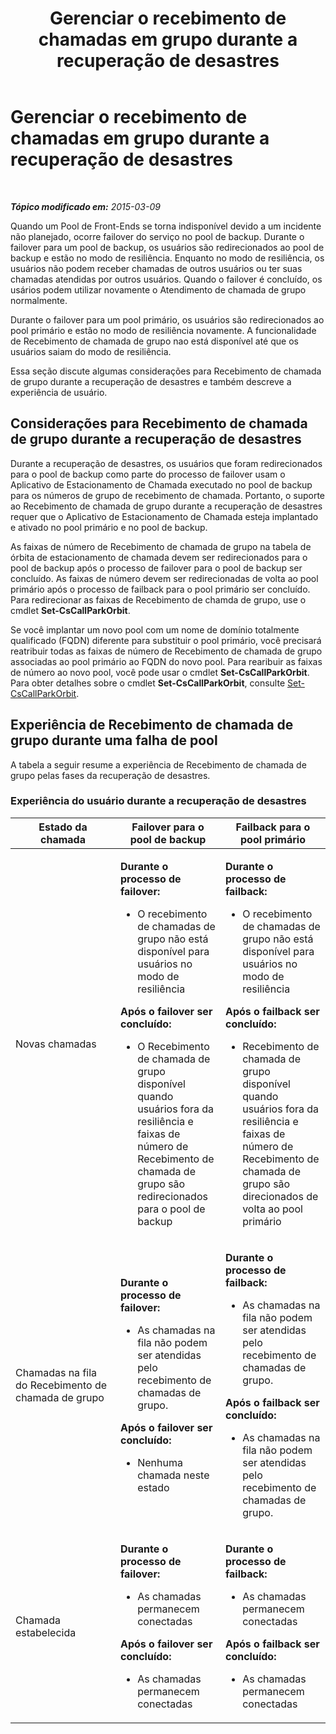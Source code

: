 ﻿---
title: Gerenciar o recebimento de chamadas em grupo durante a recuperação de desastres
TOCTitle: Gerenciar o recebimento de chamadas em grupo durante a recuperação de desastres
ms:assetid: 2d32f19f-c649-4a72-a4fb-edd338e3a7cc
ms:mtpsurl: https://technet.microsoft.com/pt-br/library/JJ945618(v=OCS.15)
ms:contentKeyID: 52057591
ms.date: 05/19/2016
mtps_version: v=OCS.15
ms.translationtype: HT
---

# Gerenciar o recebimento de chamadas em grupo durante a recuperação de desastres

 

_**Tópico modificado em:** 2015-03-09_

Quando um Pool de Front-Ends se torna indisponível devido a um incidente não planejado, ocorre failover do serviço no pool de backup. Durante o failover para um pool de backup, os usuários são redirecionados ao pool de backup e estão no modo de resiliência. Enquanto no modo de resiliência, os usuários não podem receber chamadas de outros usuários ou ter suas chamadas atendidas por outros usuários. Quando o failover é concluído, os usários podem utilizar novamente o Atendimento de chamada de grupo normalmente.

Durante o failover para um pool primário, os usuários são redirecionados ao pool primário e estão no modo de resiliência novamente. A funcionalidade de Recebimento de chamada de grupo nao está disponível até que os usuários saiam do modo de resiliência.

Essa seção discute algumas considerações para Recebimento de chamada de grupo durante a recuperação de desastres e também descreve a experiência de usuário.

## Considerações para Recebimento de chamada de grupo durante a recuperação de desastres

Durante a recuperação de desastres, os usuários que foram redirecionados para o pool de backup como parte do processo de failover usam o Aplicativo de Estacionamento de Chamada executado no pool de backup para os números de grupo de recebimento de chamada. Portanto, o suporte ao Recebimento de chamada de grupo durante a recuperação de desastres requer que o Aplicativo de Estacionamento de Chamada esteja implantado e ativado no pool primário e no pool de backup.

As faixas de número de Recebimento de chamada de grupo na tabela de órbita de estacionamento de chamada devem ser redirecionados para o pool de backup após o processo de failover para o pool de backup ser concluído. As faixas de número devem ser redirecionadas de volta ao pool primário após o processo de failback para o pool primário ser concluído. Para redirecionar as faixas de Recebimento de chamda de grupo, use o cmdlet **Set-CsCallParkOrbit**.

Se você implantar um novo pool com um nome de domínio totalmente qualificado (FQDN) diferente para substituir o pool primário, você precisará reatribuir todas as faixas de número de Recebimento de chamada de grupo associadas ao pool primário ao FQDN do novo pool. Para rearibuir as faixas de número ao novo pool, você pode usar o cmdlet **Set-CsCallParkOrbit**. Para obter detalhes sobre o cmdlet **Set-CsCallParkOrbit**, consulte [Set-CsCallParkOrbit](set-cscallparkorbit.md).

## Experiência de Recebimento de chamada de grupo durante uma falha de pool

A tabela a seguir resume a experiência de Recebimento de chamada de grupo pelas fases da recuperação de desastres.

### Experiência do usuário durante a recuperação de desastres

<table>
<colgroup>
<col style="width: 33%" />
<col style="width: 33%" />
<col style="width: 33%" />
</colgroup>
<thead>
<tr class="header">
<th>Estado da chamada</th>
<th>Failover para o pool de backup</th>
<th>Failback para o pool primário</th>
</tr>
</thead>
<tbody>
<tr class="odd">
<td><p>Novas chamadas</p></td>
<td><p><strong>Durante o processo de failover:</strong></p>
<ul>
<li><p>O recebimento de chamadas de grupo não está disponível para usuários no modo de resiliência</p></li>
</ul>
<p><strong>Após o failover ser concluído:</strong></p>
<ul>
<li><p>O Recebimento de chamada de grupo disponível quando usuários fora da resiliência e faixas de número de Recebimento de chamada de grupo são redirecionados para o pool de backup</p></li>
</ul></td>
<td><p><strong>Durante o processo de failback:</strong></p>
<ul>
<li><p>O recebimento de chamadas de grupo não está disponível para usuários no modo de resiliência</p></li>
</ul>
<p><strong>Após o failback ser concluído:</strong></p>
<ul>
<li><p>Recebimento de chamada de grupo disponível quando usuários fora da resiliência e faixas de número de Recebimento de chamada de grupo são direcionados de volta ao pool primário</p></li>
</ul></td>
</tr>
<tr class="even">
<td><p>Chamadas na fila do Recebimento de chamada de grupo</p></td>
<td><p><strong>Durante o processo de failover:</strong></p>
<ul>
<li><p>As chamadas na fila não podem ser atendidas pelo recebimento de chamadas de grupo.</p></li>
</ul>
<p><strong>Após o failover ser concluído:</strong></p>
<ul>
<li><p>Nenhuma chamada neste estado</p></li>
</ul></td>
<td><p><strong>Durante o processo de failback:</strong></p>
<ul>
<li><p>As chamadas na fila não podem ser atendidas pelo recebimento de chamadas de grupo.</p></li>
</ul>
<p><strong>Após o failback ser concluído:</strong></p>
<ul>
<li><p>As chamadas na fila não podem ser atendidas pelo recebimento de chamadas de grupo.</p></li>
</ul></td>
</tr>
<tr class="odd">
<td><p>Chamada estabelecida</p></td>
<td><p><strong>Durante o processo de failover:</strong></p>
<ul>
<li><p>As chamadas permanecem conectadas</p></li>
</ul>
<p><strong>Após o failover ser concluído:</strong></p>
<ul>
<li><p>As chamadas permanecem conectadas</p></li>
</ul></td>
<td><p><strong>Durante o processo de failback:</strong></p>
<ul>
<li><p>As chamadas permanecem conectadas</p></li>
</ul>
<p><strong>Após o failback ser concluído:</strong></p>
<ul>
<li><p>As chamadas permanecem conectadas</p></li>
</ul></td>
</tr>
</tbody>
</table>

